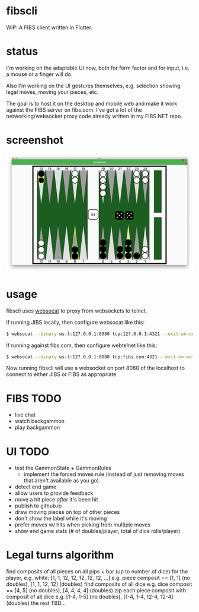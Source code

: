# fibscli
WIP: A FIBS client written in Flutter.

# status
I'm working on the adaptable UI now, both for form factor and for input, i.e. a mouse or a finger will do.

Also I'm working on the UI gestures themselves, e.g. selection showing legal moves, moving your pieces, etc.

The goal is to host it on the desktop and mobile web and make it work against the FIBS server on fibs.com. I've got a lot of the networking/websocket proxy code already written in my FIBS.NET repo.

# screenshot
![screenshot](readme/screenshot.png)

# usage
fibscli uses [websocat](https://github.com/vi/websocat) to proxy from websockets to telnet.

If running JIBS locally, then configure websocat like this:

```sh
$ websocat --binary ws-l:127.0.0.1:8080 tcp:127.0.0.1:4321 --exit-on-eof -v
```

If running against fibs.com, then configure webtelnet like this:

```sh
$ websocat --binary ws-l:127.0.0.1:8080 tcp:fibs.com:4321 --exit-on-eof -v
```

Now running fibscli will use a websocket on port 8080 of the localhost to connect to either JIBS or FIBS as appropriate.

# FIBS TODO
- live chat
- watch backgammon
- play backgammon

# UI TODO
- test the GammonState + GammonRules
  - implement the forced moves rule (instead of just removing moves that aren't available as you go)
- detect end game
- allow users to provide feedback
- move a hit piece *after* it's been hit
- publish to github.io
- draw moving pieces on top of other pieces
- don't show the label while it's moving
- prefer moves w/ hits when picking from multiple moves
- show end game stats (# of doubles/player, total of dice rolls/player)

# Legal turns algorithm
find composits of all pieces on all pips + bar (up to number of dice) for the player, e.g. white: [1, 1, 12, 12, 12, 12, 12, ...]
  e.g. piece composit == [1, 1] (no doubles),  [1, 1, 12, 12] (doubles)
find composits of all dice
  e.g. dice composit == [4, 5] (no doubles), [4, 4, 4, 4] (doubles)
zip each piece composit with composit of all dice
  e.g. [1-4, 1-5] (no doubles), [1-4, 1-4, 12-4, 12-4] (doubles)
the rest TBD...